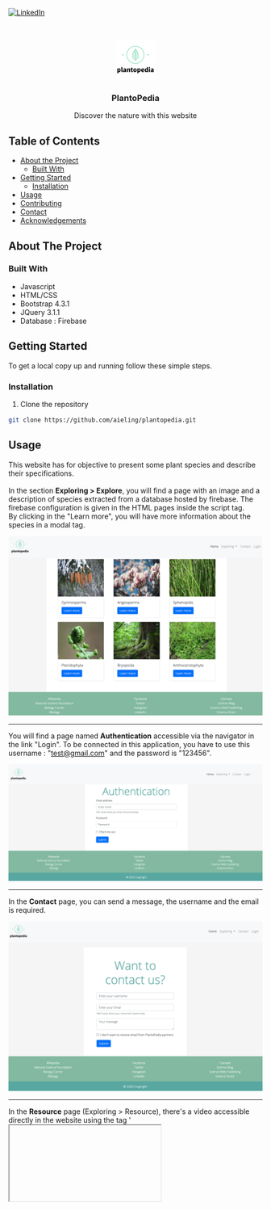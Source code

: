 
[![LinkedIn][linkedin-shield]][linkedin-url]



<!-- PROJECT LOGO -->
<br />
<p align="center">
  <a href="https://github.com/aieling/plantopedia">
    <img src="README_images/logo.png" alt="Logo" width="80" height="80">
  </a>

  <h3 align="center">PlantoPedia</h3>

  <p align="center">
    Discover the nature with this website
    <br />
  </p>
</p>



<!-- TABLE OF CONTENTS -->
## Table of Contents

* [About the Project](#about-the-project)
  * [Built With](#built-with)
* [Getting Started](#getting-started)
  * [Installation](#installation)
* [Usage](#usage)
* [Contributing](#contributing)
* [Contact](#contact)
* [Acknowledgements](#acknowledgements)



<!-- ABOUT THE PROJECT -->
## About The Project


### Built With

* []() Javascript
* []() HTML/CSS
* []() Bootstrap 4.3.1
* []() JQuery 3.1.1
* []() Database : Firebase 



<!-- GETTING STARTED -->
## Getting Started

To get a local copy up and running follow these simple steps.

### Installation
 
1. Clone the repository
```sh
git clone https://github.com/aieling/plantopedia.git
```




<!-- USAGE EXAMPLES -->
## Usage
This website has for objective to present some plant species and describe their specifications. <br> <br>
In the section **Exploring > Explore**, you will find a page with an image and a description of species extracted from a database hosted by firebase. 
The firebase configuration is given in the HTML pages inside the script tag. <br>
By clicking in the "Learn more", you will have more information about the species in a modal tag.

[![Product Name Screen Shot][product-screenshot]](README_images/screenshot.jpg)

<hr>

You will find a page named **Authentication** accessible via the navigator in the link "Login". 
To be connected in this application, you have to use this username : "test@gmail.com" and the password is "123456".

[![Login Name Screen Shot][login-screenshot]](README_images/login.jpg)

<hr>

In the **Contact** page, you can send a message, the username and the email is required.

[![Contact Name Screen Shot][contact-screenshot]](README_images/contact.jpg)

<hr>

In the **Resource** page (Exploring > Resource), there's a video accessible directly in the website using the tag '<iframe>', there's also two types of table, one using bootstrap, and the other one using a personalized CSS and using a javascript form of collections.<br>
[![Ressource Name Screen Shot][ressource-screenshot]](README_README_images/ressource.jpg)

<hr>

In the **home** page, there's a carrousel developed with Bootstrap, which displayed 3 README_images that can help the user to navigate in the website. 
[![Index Name Screen Shot][index-screenshot]](README_images/index.jpg)


<!-- CONTRIBUTING -->
## Contributing

Contributions are what make the open source community such an amazing place to be learn, inspire, and create. Any contributions you make are **greatly appreciated**.

1. Fork the Project
2. Create your Feature Branch (`git checkout -b feature/AmazingFeature`)
3. Commit your Changes (`git commit -m 'Add some AmazingFeature'`)
4. Push to the Branch (`git push origin feature/AmazingFeature`)
5. Open a Pull Request


<!-- CONTACT -->
## Contact

Your Name - [LinkedIn](https://www.linkedin.com/in/helenekev/) - Helene KEV

Project Link: [https://github.com/aieling/plantopedia](https://github.com/aieling/plantopedia)



<!-- ACKNOWLEDGEMENTS -->
## Acknowledgements

* [Pexels](https://www.pexels.com/search/template/)
* [PNAS](www.pnas.org)


<!-- MARKDOWN LINKS & README_images -->

[linkedin-shield]: https://img.shields.io/badge/-LinkedIn-black.svg?style=flat-square&logo=linkedin&colorB=555
[linkedin-url]: https://linkedin.com/in/helenekev
[product-screenshot]: README_images/screenshot.jpg
[contact-screenshot]: README_images/contact.jpg
[login-screenshot]: README_images/login.jpg
[ressource-screenshot]: README_images/ressource.jpg
[index-screenshot]: README_images/index.jpg